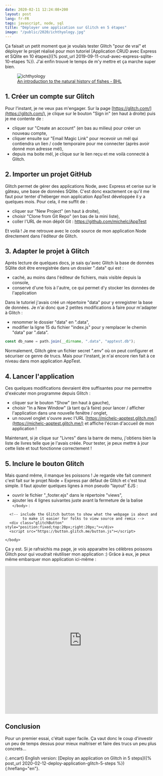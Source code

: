 ```yaml
---
date: 2020-02-11 12:24:08+200
layout: post
lang: fr-FR
tags: javascript, node, sql
title: "Déployer une application sur Glitch en 5 étapes"
image: "/public/2020/ichthyology.jpg"
---
```


Ça faisait un petit moment que je voulais tester Glitch "pour de vrai" et déployer le projet réalisé pour mon tutoriel [Application CRUD avec Express et SQlite en 10 étapes]({% post_url 2019-09-11-crud-avec-express-sqlite-10-etapes %}). J'ai enfin trouvé le temps de m'y mettre et ça marche super bien.

<figure>
  <img src="{{ page.image }}" alt="ichthyology" />
  <figcaption>
    <a href="https://www.biodiversitylibrary.org/page/9665742">An introduction to the natural history of fishes - BHL</a>
  </figcaption>
</figure>


## 1. Créer un compte sur Glitch

Pour l'instant, je ne veux pas m'engager. Sur la page [https://glitch.com/](https://glitch.com/), je clique sur le bouton "Sign in" (en haut à droite) puis je me contente de :

* cliquer sur "Create an account" (en bas au milieu) pour créer un nouveau compte,
* cliquer ensuite sur "Email Magic Link" pour recevoir un mél qui contiendra un lien / code temporaire pour me connecter (après avoir donné mon adresse mél),
* depuis ma boite mél, je clique sur le lien reçu et me voilà connecté à Glitch.


## 2. Importer un projet GitHub

Glitch permet de gérer des applications Node, avec Express et cerise sur le gâteau, une base de données SQlite. C'est donc exactement ce qu'il me faut pour tenter d'héberger mon application AppTest développée il y a quelques mois. Pour cela, il me suffit de :

* cliquer sur "New Project" (en haut à droite),
* choisir "Clone from Git Repo" (en bas de la mini liste),
* coller l'URL de mon dépôt Git : https://github.com/michelc/AppTest

Et voilà ! Je me retrouve avec le code source de mon application Node directement dans l'éditeur de Glitch.


## 3. Adapter le projet à Glitch

Après lecture de quelques docs, je sais qu'avec Glitch la base de données SQlite doit être enregistrée dans un dossier ".data" qui est :

* caché, au moins dans l'éditeur de fichiers, mais visible depuis la console,
* conservé d'une fois à l'autre, ce qui permet d'y stocker les données de l'application

Dans le tutoriel j'avais créé un répertoire "data" pour y enregistrer la base de données. Je n'ai donc que 2 petites modifications à faire pour m'adapter à Glitch :

* renommer le dossier "data" en ".data",
* modifier la ligne 15 du fichier "index.js" pour y remplacer le chemin "data" par ".data".

```javascript
const db_name = path.join(__dirname, ".data", "apptest.db");
```

Normalement, Glitch gère un fichier secret ".env" où on peut configurer et sécuriser ce genre de trucs. Mais pour l'instant, je n'ai encore rien fait à ce niveau dans mon application AppTest.


## 4. Lancer l'application

Ces quelques modifications devraient être suffisantes pour me permettre d'exécuter mon programme depuis Glitch :

* cliquer sur le bouton "Show" (en haut à gauche),
* choisir "In a New Window" (à tant qu'à faire) pour lancer / afficher l'application dans une nouvelle fenêtre / onglet,
* un nouvel onglet s'ouvre avec l'URL [https://michelc-apptest.glitch.me/](https://michelc-apptest.glitch.me/) et affiche l'écran d'accueil de mon application !

Maintenant, si je clique sur "Livres" dans la barre de menu, j'obtiens bien la liste de livres telle que je l'avais créée. Pour tester, je peux mettre à jour cette liste et tout fonctionne correctement !


## 5. Inclure le bouton Glitch

Mais quand même, il manque les poissons ! Je regarde vite fait comment c'est fait sur le projet Node + Express par défaut de Glitch et c'est tout simple. Il faut ajouter quelques lignes à mon pseudo "layout" EJS :

* ouvrir le fichier "_footer.ejs" dans le répertoire "views",
* ajouter les 4 lignes suivantes juste avant la fermeture de la balise `</body>` :

```erb
  <!-- include the Glitch button to show what the webpage is about and
        to make it easier for folks to view source and remix -->
  <div class="glitchButton" style="position:fixed;top:20px;right:20px;"></div>
  <script src="https://button.glitch.me/button.js"></script>

</body>
```

Ça y est. Si je rafraichis ma page, je vois apparaitre les célèbres poissons Glitch pour qui voudrait réutiliser mon application :) Grâce à eux, je peux même embarquer mon application ici-même :

<div class="glitch-embed-wrap" style="height: 486px; width: 100%;">
  <iframe
    allow="geolocation; microphone; camera; midi; encrypted-media"
    src="https://glitch.com/embed/#!/embed/michelc-apptest?previewSize=100&previewFirst=true&sidebarCollapsed=true"
    alt="michelc-apptest on Glitch"
    style="height: 100%; width: 100%; border: 0;">
  </iframe>
</div>


## Conclusion

Pour un premier essai, c'était super facile. Ça vaut donc le coup d'investir un peu de temps dessus pour mieux maîtriser et faire des trucs un peu plus concrets...

{:.encart}
English version: [Deploy an application on Glitch in 5 steps]({% post_url 2020-02-12-deploy-application-glitch-5-steps %}){:hreflang="en"}.
